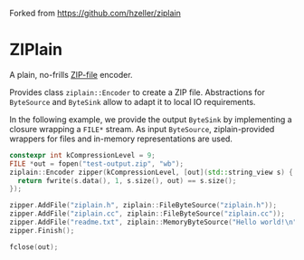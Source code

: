 Forked from https://github.com/hzeller/ziplain

# ZIPlain

A plain, no-frills [ZIP-file] encoder.

Provides class `ziplain::Encoder` to create a ZIP file. Abstractions
for `ByteSource` and `ByteSink` allow to adapt it to local IO requirements.

In the following example, we provide the output `ByteSink` by implementing
a closure wrapping a `FILE*` stream.
As input `ByteSource`, ziplain-provided wrappers for files and in-memory
representations are used.

```c++
constexpr int kCompressionLevel = 9;
FILE *out = fopen("test-output.zip", "wb");
ziplain::Encoder zipper(kCompressionLevel, [out](std::string_view s) {
  return fwrite(s.data(), 1, s.size(), out) == s.size();
});

zipper.AddFile("ziplain.h", ziplain::FileByteSource("ziplain.h"));
zipper.AddFile("ziplain.cc", ziplain::FileByteSource("ziplain.cc"));
zipper.AddFile("readme.txt", ziplain::MemoryByteSource("Hello world!\n"));
zipper.Finish();

fclose(out);
```

[ZIP-file]: https://en.wikipedia.org/wiki/ZIP_(file_format)
